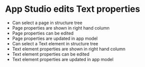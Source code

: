 App Studio edits Text properties
================================

- Can select a page in structure tree
- Page properties are shown in right hand column
- Page properties can be edited
- Page properties are updated in app model
- Can select a Text element in structure tree
- Text element properties are shown in right hand column
- Text element properties can be edited
- Text element properties are updated in app model 